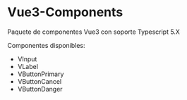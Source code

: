 # Vue3-Components

Paquete de componentes Vue3 con soporte Typescript 5.X

Componentes disponibles:

- VInput
- VLabel
- VButtonPrimary
- VButtonCancel
- VButtonDanger
  